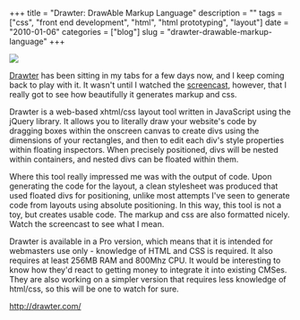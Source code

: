 +++
title = "Drawter: DrawAble Markup Language"
description = ""
tags = ["css", "front end development", "html", "html prototyping", "layout"]
date = "2010-01-06"
categories = ["blog"]
slug = "drawter-drawable-markup-language"
+++



  <div class="notebook-screenshot"><a href="http://drawter.com/"><img src="//konigi.com/media/bluga/wt4b44d7a9c3ee4_large.jpg"/></a></div><p><a href="http://drawter.com/">Drawter</a> has been sitting in my tabs for a few days now, and I keep coming back to play with it. It wasn't until I watched the <a href="http://drawter.com/screencast/">screencast</a>, however, that I really got to see how beautifully it generates markup and css.</p>

<p>Drawter is a web-based xhtml/css layout tool written in JavaScript using the jQuery library. It allows you to literally draw your website's code by dragging boxes within the onscreen canvas to create divs using the dimensions of your rectangles, and then to edit each div's style properties within floating inspectors. When precisely positioned, divs will be nested within containers, and nested divs can be floated within them.</p>

<p>Where this tool really impressed me was with the output of code. Upon generating the code for the layout, a clean stylesheet was produced that used floated divs for positioning, unlike most attempts I've seen to generate code from layouts using absolute positioning. In this way, this tool is not a toy, but creates usable code. The markup and css are also formatted nicely. Watch the screencast to see what I mean.</p>

<p>Drawter is available in a Pro version, which means that it is intended for webmasters use only - knowledge of HTML and CSS is required. It also requires at least 256MB RAM and 800Mhz CPU. It would be interesting to know how they'd react to getting money to integrate it into existing CMSes. They are also working on a simpler version that requires less knowledge of html/css, so this will be one to watch for sure.</p>

    
  <a href="http://drawter.com/">http://drawter.com/</a>
